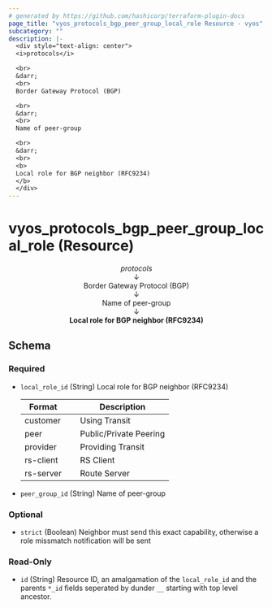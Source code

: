 ```yaml
---
# generated by https://github.com/hashicorp/terraform-plugin-docs
page_title: "vyos_protocols_bgp_peer_group_local_role Resource - vyos"
subcategory: ""
description: |-
  <div style="text-align: center">
  <i>protocols</i>

  <br>
  &darr;
  <br>
  Border Gateway Protocol (BGP)

  <br>
  &darr;
  <br>
  Name of peer-group

  <br>
  &darr;
  <br>
  <b>
  Local role for BGP neighbor (RFC9234)
  </b>
  </div>
---
```


# vyos_protocols_bgp_peer_group_local_role (Resource)

<div style="text-align: center">
<i>protocols</i>

<br>
&darr;
<br>
Border Gateway Protocol (BGP)

<br>
&darr;
<br>
Name of peer-group

<br>
&darr;
<br>
<b>
Local role for BGP neighbor (RFC9234)
</b>
</div>



<!-- schema generated by tfplugindocs -->
## Schema

### Required

- `local_role_id` (String) Local role for BGP neighbor (RFC9234)

    |  Format &emsp; | Description  |
    |----------|---------------|
    |  customer  &emsp; |  Using Transit  |
    |  peer  &emsp; |  Public/Private Peering  |
    |  provider  &emsp; |  Providing Transit  |
    |  rs-client  &emsp; |  RS Client  |
    |  rs-server  &emsp; |  Route Server  |
- `peer_group_id` (String) Name of peer-group

### Optional

- `strict` (Boolean) Neighbor must send this exact capability, otherwise a role missmatch notification will be sent

### Read-Only

- `id` (String) Resource ID, an amalgamation of the `local_role_id` and the parents `*_id` fields seperated by dunder `__` starting with top level ancestor.
